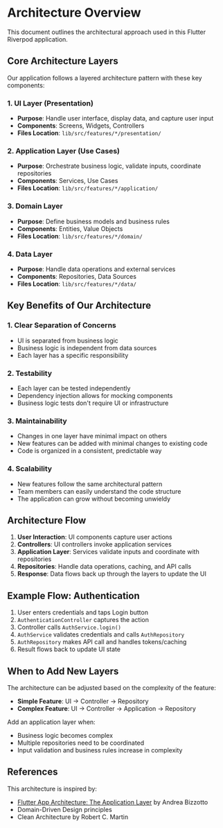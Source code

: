 # Architecture Overview

This document outlines the architectural approach used in this Flutter Riverpod application.

## Core Architecture Layers

Our application follows a layered architecture pattern with these key components:

### 1. UI Layer (Presentation)
- **Purpose**: Handle user interface, display data, and capture user input
- **Components**: Screens, Widgets, Controllers
- **Files Location**: `lib/src/features/*/presentation/`

### 2. Application Layer (Use Cases) 
- **Purpose**: Orchestrate business logic, validate inputs, coordinate repositories
- **Components**: Services, Use Cases
- **Files Location**: `lib/src/features/*/application/`

### 3. Domain Layer
- **Purpose**: Define business models and business rules
- **Components**: Entities, Value Objects
- **Files Location**: `lib/src/features/*/domain/`

### 4. Data Layer
- **Purpose**: Handle data operations and external services
- **Components**: Repositories, Data Sources
- **Files Location**: `lib/src/features/*/data/`

## Key Benefits of Our Architecture

### 1. Clear Separation of Concerns
- UI is separated from business logic
- Business logic is independent from data sources
- Each layer has a specific responsibility

### 2. Testability
- Each layer can be tested independently
- Dependency injection allows for mocking components
- Business logic tests don't require UI or infrastructure

### 3. Maintainability
- Changes in one layer have minimal impact on others
- New features can be added with minimal changes to existing code
- Code is organized in a consistent, predictable way

### 4. Scalability
- New features follow the same architectural pattern
- Team members can easily understand the code structure
- The application can grow without becoming unwieldy

## Architecture Flow

1. **User Interaction**: UI components capture user actions
2. **Controllers**: UI controllers invoke application services
3. **Application Layer**: Services validate inputs and coordinate with repositories
4. **Repositories**: Handle data operations, caching, and API calls
5. **Response**: Data flows back up through the layers to update the UI

## Example Flow: Authentication

1. User enters credentials and taps Login button
2. `AuthenticationController` captures the action
3. Controller calls `AuthService.login()`
4. `AuthService` validates credentials and calls `AuthRepository`
5. `AuthRepository` makes API call and handles tokens/caching
6. Result flows back to update UI state

## When to Add New Layers

The architecture can be adjusted based on the complexity of the feature:

- **Simple Feature**: UI → Controller → Repository
- **Complex Feature**: UI → Controller → Application → Repository

Add an application layer when:
- Business logic becomes complex
- Multiple repositories need to be coordinated
- Input validation and business rules increase in complexity

## References

This architecture is inspired by:
- [Flutter App Architecture: The Application Layer](https://codewithandrea.com/articles/flutter-app-architecture-application-layer/) by Andrea Bizzotto
- Domain-Driven Design principles
- Clean Architecture by Robert C. Martin
